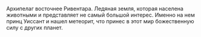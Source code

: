 Архипелаг восточнее Ривентара. Ледяная земля, которая населена животными и представляет не самый большой интерес. Именно на нем принц Уиссант и нашел метеорит, что принес в этот мир божественную силу с других планет.